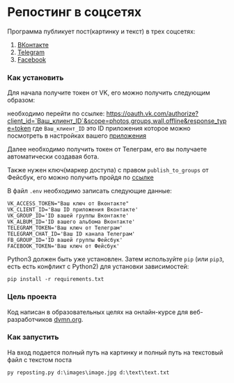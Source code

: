# Репостинг в соцсетях
Программа публикует пост(картинку и текст) в трех соцсетях:
1. [ВКонтакте](https://vk.com/)
2. [Telegram](https://telegram.org/)
3. [Facebook](https://www.facebook.com/)


### Как установить
Для начала получите токен от VK, его можно получить следующим образом:

необходимо перейти по ссылке: https://oauth.vk.com/authorize?client_id=`Ваш_клиент_ID`&scope=photos,groups,wall,offline&response_type=token
где `Ваш_клиент_ID` это ID приложения которое можно посмотреть в настройках вашего [приложения](https://vk.com/apps?act=manage)
 
Далее необходимо получить токен от Телеграм, его вы получаете автоматически создавая бота.

Также нужен ключ(маркер доступа) с правом `publish_to_groups` от Фейсбук, его можно получить пройдя по [ссылке](https://developers.facebook.com/tools/explorer/) 
 
В файл `.env` необходимо записать следующие данные:
```text
VK_ACCESS_TOKEN="Ваш ключ от Вконтакте"
VK_CLIENT_ID='Ваш ID приложения Вконтакте'
VK_GROUP_ID='ID вашей группы Вконтакте'
VK_ALBUM_ID='ID вашего альбома Вконтакте'
TELEGRAM_TOKEN='Ваш ключ от Телеграм'
TELEGRAM_CHAT_ID='Ваш ID канала Телеграм'
FB_GROUP_ID='ID вашей группы Фейсбук'
FACEBOOK_TOKEN='Ваш ключ от Фейсбук'
```

Python3 должен быть уже установлен. 
Затем используйте `pip` (или `pip3`, есть есть конфликт с Python2) для установки зависимостей:
```
pip install -r requirements.txt
```


### Цель проекта

Код написан в образовательных целях на онлайн-курсе для веб-разработчиков [dvmn.org](https://dvmn.org/).

### Как запустить

На вход подается полный путь на картинку и полный путь на текстовый файл с текстом поста 
```
py reposting.py d:\images\image.jpg d:\text\text.txt
```